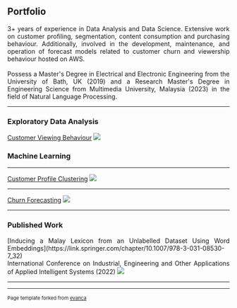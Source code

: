 ## Portfolio
<div align="justify">
3+ years of experience in Data Analysis and Data Science. Extensive work on customer profiling, segmentation, content consumption and purchasing behaviour. Additionally, involved in the development, maintenance, and operation of forecast models related to customer churn and viewership behaviour hosted on AWS.
<br><br>
Possess a Master's Degree in Electrical and Electronic Engineering from the University of Bath, UK (2019) and a Research Master's Degree in Engineering Science from Multimedia University, Malaysia (2023) in the field of Natural Language Processing.
</div>

---

### Exploratory Data Analysis 

[Customer Viewing Behaviour](/sample_page)
<img src="images/dummy_thumbnail.jpg?raw=true"/>

### Machine Learning
---
[Customer Profile Clustering](/pdf/sample_presentation.pdf)
<img src="images/dummy_thumbnail.jpg?raw=true"/>

---
[Churn Forecasting](http://example.com/)
<img src="images/dummy_thumbnail.jpg?raw=true"/>

---

### Published Work

<div align="justify">
[Inducing a Malay Lexicon from an Unlabelled Dataset Using Word Embeddings](https://link.springer.com/chapter/10.1007/978-3-031-08530-7_32)
<br>
International Conference on Industrial, Engineering and Other Applications of Applied Intelligent Systems (2022)
<img src="images/dummy_thumbnail.jpg?raw=true"/>
</div>

---




---
<p style="font-size:11px">Page template forked from <a href="https://github.com/evanca/quick-portfolio">evanca</a></p>
<!-- Remove above link if you don't want to attibute -->
